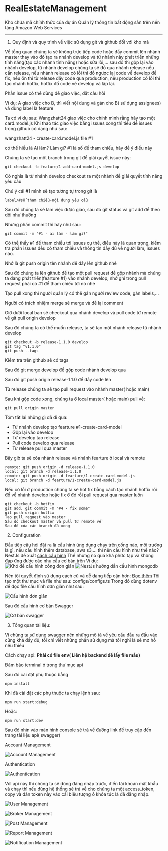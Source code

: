 
# RealEstateManagement


Kho chứa mã chính thức của dự án Quản lý thông tin bất động sản trên nền tảng Amazon Web Services
<hr />

1. Quy định và quy trình về việc sử dụng git và github đối với kho mã

Về tổng quan chúng ta sẽ không trực tiếp code hoặc đẩy commit lên nhánh master thay vào đó tạo ra nhánh develop và từ nhánh này phát triển những tính năng(tạo các nhánh tính năng) hoặc sửa lỗi,... sau đó thì gộp lại vào nhánh develop, từ nhánh develop chúng ta sẽ đổ qua nhánh release nếu cần release, nếu nhánh release có lỗi thì đổ ngược lại code về develop để fix, nếu ổn thì từ release đẩy code qua production, nếu production có lỗi thì tạo nhánh hotfix, hotfix đổ code về develop và lặp lại.

Phần issue có thể dùng để giao việc, đặt câu hỏi

Ví dụ: A giao việc cho B, thì viết nội dung và gán cho B( sử dụng assignees) và dùng label là feature

Ta có ví dụ sau: Wangzhatt24 giao việc cho chính mình rằng hãy tạo một card.model.js
Khi thao tác giao việc bằng issues xong thì tiêu đề issues trong github có dạng như sau: 

   wangzhatt24 - create-card.model.js file #1

có thể hiểu là Ai làm? Làm gì? #1 là số để tham chiếu, hãy để ý điều này

Chúng ta sẽ tạo một branch trong git để giải quyết issue này: 

    git checkout -b feature/1-add-card-model.js develop

Có nghĩa là từ nhánh develop checkout ra một nhánh để giải quyết tính năng yêu cầu

Chú ý cái #1 mình sẽ tạo tương tự trong git là 

    label/#số tham chiếu-nội dung yêu cầu

Sau đó chúng ta sẽ làm việc được giao, sau đó git status và git add để theo dõi như thường

Nhưng phần commit thì hãy như sau: 

    git commit -m "#1 - ai làm - làm gì?"

Có thể thấy #1 để tham chiếu tới issues cụ thể, điều này là quan trọng, kiểm tra phần issues đều có tham chiếu và thông tin đầy đủ về người làm, issues nào.

Nhớ là git push origin tên nhánh để đẩy lên github nhé

Sau đó chúng ta lên github để tạo một pull request để gộp nhánh mà chúng ta đang phát triển(fearture #1) vào nhánh develop, nhớ ghi trong pull request phải có #1 để tham chiếu tới nó nhé

Tạo pull xong thì người quản lý có thể gán người review code, gán labels,...

Người có trách nhiệm merge sẽ merge và để lại comment

Giờ dưới local bạn sẽ checkout qua nhánh develop và pull code từ remote về git pull origin develop

Sau đó chúng ta có thể muốn release, ta sẽ tạo một nhánh release từ nhánh develop

    git checkout -b release-1.1.0 develop
    git tag "v1.1.0"
    git push --tags

Kiểm tra trên github sẽ có tags

Sau đó git merge develop để gộp code nhánh develop qua

Sau đó git push origin release-1.1.0 để đẩy code lên

Từ release chúng ta sẽ tạo pull request vào nhánh master( hoặc main) 

Sau khi gộp code xong, chúng ta ở local master( hoặc main) pull về: 

    git pull origin master

Tóm tắt lại những gì đã đi qua: 

 - Từ nhánh develop tạo fearture #1-create-card-model
 -  Gộp lại vào develop
 - Từ develop tạo release
 - Pull code develop qua release
 - Từ release pull qua master

Bây giờ ta sẽ xóa nhánh release và nhánh fearture ở local và remote

    remote: git push origin -d release-1.1.0
    local: git branch -d release-1.1.0 
    remote: git push origin -d fearture/1-create-card-model.js 
    local: git branch -d fearture/1-create-card-model.js 

Nếu có lỗi ở production chúng ta sẽ hot fix bằng cách tạo nhánh hotfix rồi đổ về nhánh develop hoặc fix ở đó rồi pull request qua master luôn

    git checkout -b hotfix
    git add, git commit -m "#4 - fix some"
    git push origin hotfix
    Tạo pull request vào master
    Sau đó checkout master và pull từ remote về
    Sau đó xóa các branch đã xong

2. Configuration

Đầu tiên câu hỏi đặt ra là cấu hình ứng dụng chạy trên cổng nào, môi trường là gì, nếu cấu hình thêm database, aws s3,... thì nên cấu hình như thế nào?
NestJs đề xuất [cách cấu hình](https://docs.nestjs.com/techniques/configuration)
Thế nhưng nó quá khá phức tạp và không đáp ứng được các nhu cầu cơ bản trên
Ví dụ: ![Khó để cấu hình cổng đơn giản](./assets/images/main-dotenv-questioningioning.png)
![NestJs hướng dẫn cấu hình mongodb](./assets/images/how-nestjs-config-mongodb.png)

Nên tôi quyết định sử dụng cách cũ và dễ dàng tiếp cận hơn:
[Đọc thêm](https://medium.com/@datails/nestjs-keep-it-simple-stupid-4101d8bdf59c)
Tôi tạo một thư mục và file như sau: configs/configs.ts
Trong đó dùng dotenv để đọc file cấu hình đơn giản như sau:

![Cấu hình đơn giản](./assets/images/how-i-configed-dotenv.png)

Sau đó cấu hình cơ bản Swagger

![Cơ bản swagger](./assets/images/swagger-configs.png)

3. Tổng quan tài liệu:

Vì chúng ta sử dụng swagger nên những mô tả về yêu cầu đầu ra đầu vào cũng khá đầy đủ, tôi chỉ viết những phần sử dụng mà tôi nghĩ là sẽ mơ hồ nếu thiếu

Cách chạy api:
**Phải có file env( Liên hệ backend để lấy file mẫu)**

Đảm bảo terminal ở trong thư mục api

Sau đó cài đặt phụ thuộc bằng

    npm install
 
 Khi đã cài đặt các phụ thuộc ta chạy lệnh sau:

    npm run start:debug
   
  Hoặc:  

    npm run start:dev

Sau đó nhìn vào màn hình console sẽ trả về đường link để truy cập đến trang tài liệu api( swagger)

Account Management

![Account Management](./assets/images/accmgt.png)

Authentication

![Authentication](./assets/images/authen.png)

Với api này thì chúng ta sẽ dùng đăng nhập trước, điền tài khoản mật khẩu và chạy thì nếu đúng hệ thống sẽ trả về cho chúng ta một access_token, copy và dán token này vào cái biểu tượng ổ khóa tức là đã đăng nhập.

![User Management](./assets/images/user.png)

![Broker Management](./assets/images/broker.png)

![Post Management](./assets/images/post.png)

![Report Management](./assets/images/report.png)

![Notification Management](./assets/images/noti.png)